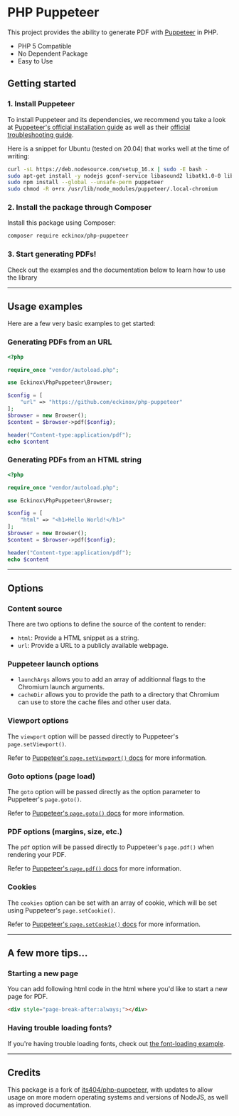 # PHP Puppeteer

This project provides the ability to generate PDF with [Puppeteer](https://github.com/GoogleChrome/puppeteer) in PHP.

- PHP 5 Compatible
- No Dependent Package
- Easy to Use


## Getting started

### 1. Install Puppeteer
To install Puppeteer and its dependencies, we recommend you take a look at [Puppeteer's official installation guide](https://developers.google.com/web/tools/puppeteer/get-started) as well as their [official troubleshooting guide](https://github.com/puppeteer/puppeteer/blob/main/docs/troubleshooting.md).

Here is a snippet for Ubuntu (tested on 20.04) that works well at the time of writing:
```bash
curl -sL https://deb.nodesource.com/setup_16.x | sudo -E bash -
sudo apt-get install -y nodejs gconf-service libasound2 libatk1.0-0 libc6 libcairo2 libcups2 libdbus-1-3 libexpat1 libfontconfig1 libgcc1 libgconf-2-4 libgdk-pixbuf2.0-0 libglib2.0-0 libgtk-3-0 libnspr4 libpango-1.0-0 libpangocairo-1.0-0 libstdc++6 libx11-6 libx11-xcb1 libxcb1 libxcomposite1 libxcursor1 libxdamage1 libxext6 libxfixes3 libxi6 libxrandr2 libxrender1 libxss1 libxtst6 ca-certificates fonts-liberation libappindicator1 libnss3 lsb-release xdg-utils wget libappindicator3-1 libatk-bridge2.0-0 libgbm1
sudo npm install --global --unsafe-perm puppeteer
sudo chmod -R o+rx /usr/lib/node_modules/puppeteer/.local-chromium
```

### 2. Install the package through Composer
Install this package using Composer:

```bash
composer require eckinox/php-puppeteer
```

### 3. Start generating PDFs!
Check out the examples and the documentation below to learn how to use the library

---

## Usage  examples
Here are a few very basic examples to get started:

### Generating PDFs from an URL
```php
<?php

require_once "vendor/autoload.php";

use Eckinox\PhpPuppeteer\Browser;

$config = [
	"url" => "https://github.com/eckinox/php-puppeteer"
];
$browser = new Browser();
$content = $browser->pdf($config);

header("Content-type:application/pdf");
echo $content
```

### Generating PDFs from an HTML string
```php
<?php

require_once "vendor/autoload.php";

use Eckinox\PhpPuppeteer\Browser;

$config = [
	"html" => "<h1>Hello World!</h1>"
];
$browser = new Browser();
$content = $browser->pdf($config);

header("Content-type:application/pdf");
echo $content
```

---

## Options

### Content source
There are two options to define the source of the content to render:

- `html`: Provide a HTML snippet as a string.
- `url`: Provide a URL to a publicly available webpage.

### Puppeteer launch options

- `launchArgs` allows you to add an array of additionnal flags to the Chromium launch arguments.
- `cacheDir` allows you to provide the path to a directory that Chromium can use to store the cache files and other user data.

### Viewport options
The `viewport` option will be passed directly to Puppeteer's `page.setViewport()`.

Refer to [Puppeteer's `page.setViewport()` docs](https://pptr.dev/#?product=Puppeteer&version=v11.0.0&show=api-pagesetviewportviewport) for more information.

### Goto options (page load)
The `goto` option will be passed directly as the option parameter to Puppeteer's `page.goto()`.

Refer to [Puppeteer's `page.goto()` docs](https://pptr.dev/#?product=Puppeteer&version=v11.0.0&show=api-pagegotourl-options) for more information.

### PDF options (margins, size, etc.)
The `pdf` option will be passed directly to Puppeteer's `page.pdf()` when rendering your PDF.

Refer to [Puppeteer's `page.pdf()` docs](https://pptr.dev/#?product=Puppeteer&version=v11.0.0&show=api-pagepdfoptions) for more information.


### Cookies
The `cookies` option can be set with an array of cookie, which will be set using Puppeteer's `page.setCookie()`.

Refer to [Puppeteer's `page.setCookie()` docs](https://pptr.dev/#?product=Puppeteer&version=v11.0.0&show=api-pagesetcookiecookies) for more information.

---

## A few more tips...

### Starting a new page
You can add following html code in the html where you'd like to start a new page for PDF.

```html
<div style="page-break-after:always;"></div>
```

### Having trouble loading fonts?
If you're having trouble loading fonts, check out [the font-loading example](examples).

---

## Credits
This package is a fork of [its404/php-puppeteer](https://github.com/its404/php-puppeteer), with updates to allow usage on more modern operating systems and versions of NodeJS, as well as improved documentation.
